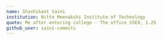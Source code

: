 ```yaml
---
name: Shashikant Saini
institution: Nitte Meenakshi Institute of Technology
quote: Me after entering college - The office S5E9, 1.25
github_user: saini-commits
---
```

